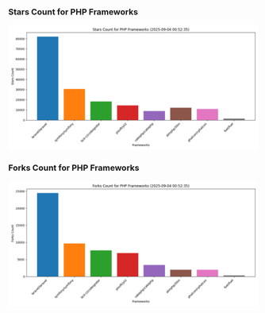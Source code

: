 ### Stars Count for PHP Frameworks

![Stars Chart](./archive/charts/20250904005235_stars_count.png)

### Forks Count for PHP Frameworks

![Forks Chart](./archive/charts/20250904005235_forks_count.png)

